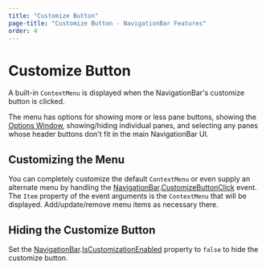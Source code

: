 ```yaml
---
title: "Customize Button"
page-title: "Customize Button - NavigationBar Features"
order: 4
---
```

# Customize Button

A built-in `ContextMenu` is displayed when the NavigationBar's customize button is clicked.

The menu has options for showing more or less pane buttons, showing the [Options Window](options-window.md), showing/hiding individual panes, and selecting any panes whose header buttons don't fit in the main NavigationBar UI.

## Customizing the Menu

You can completely customize the default `ContextMenu` or even supply an alternate menu by handling the [NavigationBar](xref:ActiproSoftware.Windows.Controls.Navigation.NavigationBar).[CustomizeButtonClick](xref:ActiproSoftware.Windows.Controls.Navigation.NavigationBar.CustomizeButtonClick) event.  The `Item` property of the event arguments is the `ContextMenu` that will be displayed.  Add/update/remove menu items as necessary there.

## Hiding the Customize Button

Set the [NavigationBar](xref:ActiproSoftware.Windows.Controls.Navigation.NavigationBar).[IsCustomizationEnabled](xref:ActiproSoftware.Windows.Controls.Navigation.NavigationBar.IsCustomizationEnabled) property to `false` to hide the customize button.
